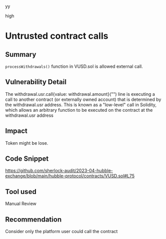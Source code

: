 yy

high

# Untrusted contract calls

## Summary
 `processWithdrawals()` function in VUSD.sol is allowed external call.

## Vulnerability Detail
The withdrawal.usr.call{value: withdrawal.amount}("") line is executing a call to another contract (or externally owned account) that is determined by the withdrawal.usr address. This is known as a "low-level" call in Solidity, which allows an arbitrary function to be executed on the contract at the withdrawal.usr address

## Impact
Token might be lose.

## Code Snippet
https://github.com/sherlock-audit/2023-04-hubble-exchange/blob/main/hubble-protocol/contracts/VUSD.sol#L75

## Tool used
Manual Review

## Recommendation
Consider only the platform user could call the contract